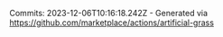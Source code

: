 Commits: 2023-12-06T10:16:18.242Z - Generated via https://github.com/marketplace/actions/artificial-grass
<br>
